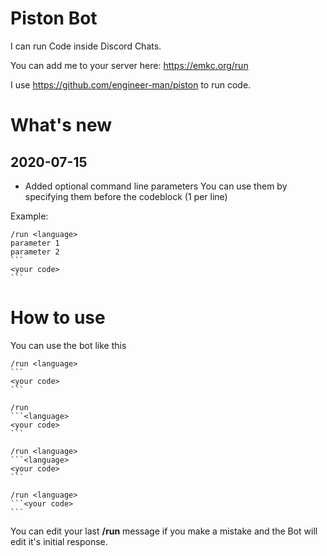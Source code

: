 # Piston Bot

I can run Code inside Discord Chats.

You can add me to your server here: https://emkc.org/run 

I use https://github.com/engineer-man/piston to run code.

# What's new

## 2020-07-15
* Added optional command line parameters
You can use them by specifying them before the codeblock (1 per line)  

Example:
````
/run <language>
parameter 1
parameter 2
```
<your code>
```
````

# How to use
You can use the bot like this 
````
/run <language>
```
<your code>
```
````

````
/run 
```<language>
<your code>
```
````

````
/run <language>
```<language>
<your code>
```
````

````
/run <language>
```<your code>
```
````

You can edit your last **/run** message if you make a mistake and the Bot will edit it's initial response.
